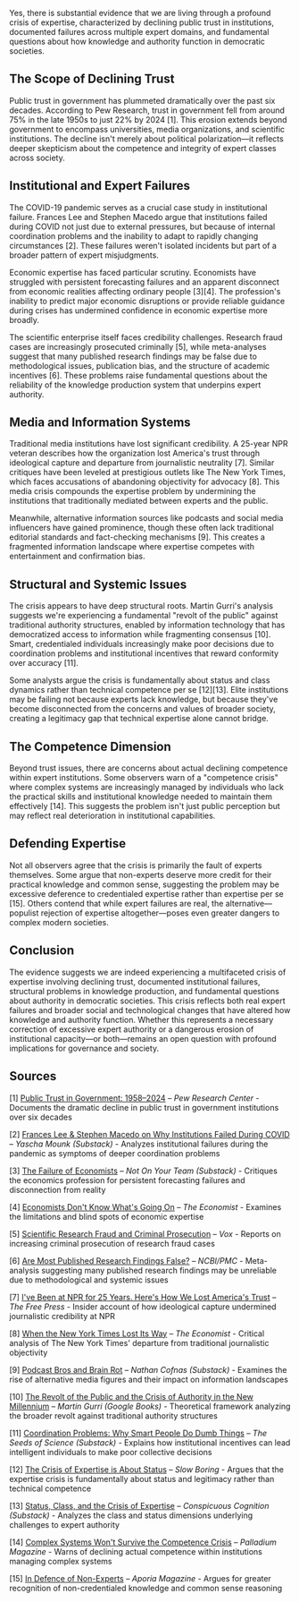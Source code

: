 Yes, there is substantial evidence that we are living through a profound crisis of expertise, characterized by declining public trust in institutions, documented failures across multiple expert domains, and fundamental questions about how knowledge and authority function in democratic societies.

## The Scope of Declining Trust

Public trust in government has plummeted dramatically over the past six decades. According to Pew Research, trust in government fell from around 75% in the late 1950s to just 22% by 2024 [1]. This erosion extends beyond government to encompass universities, media organizations, and scientific institutions. The decline isn't merely about political polarization—it reflects deeper skepticism about the competence and integrity of expert classes across society.

## Institutional and Expert Failures

The COVID-19 pandemic serves as a crucial case study in institutional failure. Frances Lee and Stephen Macedo argue that institutions failed during COVID not just due to external pressures, but because of internal coordination problems and the inability to adapt to rapidly changing circumstances [2]. These failures weren't isolated incidents but part of a broader pattern of expert misjudgments.

Economic expertise has faced particular scrutiny. Economists have struggled with persistent forecasting failures and an apparent disconnect from economic realities affecting ordinary people [3][4]. The profession's inability to predict major economic disruptions or provide reliable guidance during crises has undermined confidence in economic expertise more broadly.

The scientific enterprise itself faces credibility challenges. Research fraud cases are increasingly prosecuted criminally [5], while meta-analyses suggest that many published research findings may be false due to methodological issues, publication bias, and the structure of academic incentives [6]. These problems raise fundamental questions about the reliability of the knowledge production system that underpins expert authority.

## Media and Information Systems

Traditional media institutions have lost significant credibility. A 25-year NPR veteran describes how the organization lost America's trust through ideological capture and departure from journalistic neutrality [7]. Similar critiques have been leveled at prestigious outlets like The New York Times, which faces accusations of abandoning objectivity for advocacy [8]. This media crisis compounds the expertise problem by undermining the institutions that traditionally mediated between experts and the public.

Meanwhile, alternative information sources like podcasts and social media influencers have gained prominence, though these often lack traditional editorial standards and fact-checking mechanisms [9]. This creates a fragmented information landscape where expertise competes with entertainment and confirmation bias.

## Structural and Systemic Issues

The crisis appears to have deep structural roots. Martin Gurri's analysis suggests we're experiencing a fundamental "revolt of the public" against traditional authority structures, enabled by information technology that has democratized access to information while fragmenting consensus [10]. Smart, credentialed individuals increasingly make poor decisions due to coordination problems and institutional incentives that reward conformity over accuracy [11].

Some analysts argue the crisis is fundamentally about status and class dynamics rather than technical competence per se [12][13]. Elite institutions may be failing not because experts lack knowledge, but because they've become disconnected from the concerns and values of broader society, creating a legitimacy gap that technical expertise alone cannot bridge.

## The Competence Dimension

Beyond trust issues, there are concerns about actual declining competence within expert institutions. Some observers warn of a "competence crisis" where complex systems are increasingly managed by individuals who lack the practical skills and institutional knowledge needed to maintain them effectively [14]. This suggests the problem isn't just public perception but may reflect real deterioration in institutional capabilities.

## Defending Expertise

Not all observers agree that the crisis is primarily the fault of experts themselves. Some argue that non-experts deserve more credit for their practical knowledge and common sense, suggesting the problem may be excessive deference to credentialed expertise rather than expertise per se [15]. Others contend that while expert failures are real, the alternative—populist rejection of expertise altogether—poses even greater dangers to complex modern societies.

## Conclusion

The evidence suggests we are indeed experiencing a multifaceted crisis of expertise involving declining trust, documented institutional failures, structural problems in knowledge production, and fundamental questions about authority in democratic societies. This crisis reflects both real expert failures and broader social and technological changes that have altered how knowledge and authority function. Whether this represents a necessary correction of excessive expert authority or a dangerous erosion of institutional capacity—or both—remains an open question with profound implications for governance and society.

## Sources

[1] [Public Trust in Government: 1958–2024](https://www.pewresearch.org/politics/2024/06/24/public-trust-in-government-1958-2024/) – *Pew Research Center* - Documents the dramatic decline in public trust in government institutions over six decades

[2] [Frances Lee & Stephen Macedo on Why Institutions Failed During COVID](https://yaschamounk.substack.com/p/frances-lee-and-stephen-macedo) – *Yascha Mounk (Substack)* - Analyzes institutional failures during the pandemic as symptoms of deeper coordination problems

[3] [The Failure of Economists](https://www.notonyourteam.co.uk/p/the-failure-of-economists) – *Not On Your Team (Substack)* - Critiques the economics profession for persistent forecasting failures and disconnection from reality

[4] [Economists Don't Know What's Going On](https://www.economist.com/finance-and-economics/2025/04/24/economists-dont-know-whats-going-on) – *The Economist* - Examines the limitations and blind spots of economic expertise

[5] [Scientific Research Fraud and Criminal Prosecution](https://www.vox.com/future-perfect/368350/scientific-research-fraud-crime-jail-time) – *Vox* - Reports on increasing criminal prosecution of research fraud cases

[6] [Are Most Published Research Findings False?](https://pmc.ncbi.nlm.nih.gov/articles/PMC10581498/) – *NCBI/PMC* - Meta-analysis suggesting many published research findings may be unreliable due to methodological and systemic issues

[7] [I've Been at NPR for 25 Years. Here's How We Lost America's Trust](https://www.thefp.com/p/npr-editor-how-npr-lost-americas-trust) – *The Free Press* - Insider account of how ideological capture undermined journalistic credibility at NPR

[8] [When the New York Times Lost Its Way](https://www.economist.com/1843/2023/12/14/when-the-new-york-times-lost-its-way) – *The Economist* - Critical analysis of The New York Times' departure from traditional journalistic objectivity

[9] [Podcast Bros and Brain Rot](https://ncofnas.com/p/podcast-bros-and-brain-rot) – *Nathan Cofnas (Substack)* - Examines the rise of alternative media figures and their impact on information landscapes

[10] [The Revolt of the Public and the Crisis of Authority in the New Millennium](https://www.google.com/books/edition/The_Revolt_of_the_Public_and_the_Crisis/qD-1vAEACAAJ) – *Martin Gurri (Google Books)* - Theoretical framework analyzing the broader revolt against traditional authority structures

[11] [Coordination Problems: Why Smart People Do Dumb Things](https://www.theseedsofscience.pub/p/coordination-problems-why-smart-people) – *The Seeds of Science (Substack)* - Explains how institutional incentives can lead intelligent individuals to make poor collective decisions

[12] [The Crisis of Expertise is About Status](https://www.slowboring.com/p/the-crisis-of-expertise-is-about) – *Slow Boring* - Argues that the expertise crisis is fundamentally about status and legitimacy rather than technical competence

[13] [Status, Class, and the Crisis of Expertise](https://www.conspicuouscognition.com/p/status-class-and-the-crisis-of-expertise) – *Conspicuous Cognition (Substack)* - Analyzes the class and status dimensions underlying challenges to expert authority

[14] [Complex Systems Won't Survive the Competence Crisis](https://letter.palladiummag.com/p/complex-systems-wont-survive-the) – *Palladium Magazine* - Warns of declining actual competence within institutions managing complex systems

[15] [In Defence of Non-Experts](https://www.aporiamagazine.com/p/in-defence-of-non-experts) – *Aporia Magazine* - Argues for greater recognition of non-credentialed knowledge and common sense reasoning